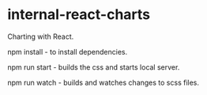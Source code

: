 # internal-react-charts
Charting with React.

npm install - to install dependencies.

npm run start - builds the css and starts local server.

npm run watch - builds and watches changes to scss files. 
